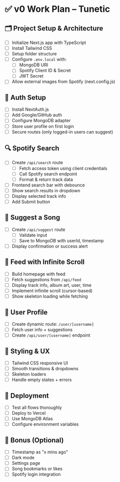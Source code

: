 # ✅ v0 Work Plan – Tunetic

## 🗂️ Project Setup & Architecture
- [ ] Initialize Next.js app with TypeScript
- [ ] Install Tailwind CSS
- [ ] Setup folder structure
- [ ] Configure `.env.local` with:
  - [ ] MongoDB URI
  - [ ] Spotify Client ID & Secret
  - [ ] JWT Secret
- [ ] Allow external images from Spotify (next.config.js)

## 🔐 Auth Setup
- [ ] Install NextAuth.js
- [ ] Add Google/GitHub auth
- [ ] Configure MongoDB adapter
- [ ] Store user profile on first login
- [ ] Secure routes (only logged-in users can suggest)

## 🔍 Spotify Search
- [ ] Create `/api/search` route
  - [ ] Fetch access token using client credentials
  - [ ] Call Spotify search endpoint
  - [ ] Format & return track data
- [ ] Frontend search bar with debounce
- [ ] Show search results in dropdown
- [ ] Display selected track info
- [ ] Add Submit button

## 📰 Suggest a Song
- [ ] Create `/api/suggest` route
  - [ ] Validate input
  - [ ] Save to MongoDB with userId, timestamp
- [ ] Display confirmation or success alert

## 📃 Feed with Infinite Scroll
- [ ] Build homepage with feed
- [ ] Fetch suggestions from `/api/feed`
- [ ] Display track info, album art, user, time
- [ ] Implement infinite scroll (cursor-based)
- [ ] Show skeleton loading while fetching

## 👤 User Profile
- [ ] Create dynamic route: `/user/[username]`
- [ ] Fetch user info + suggestions
- [ ] Create `/api/user/[username]` endpoint

## 💅 Styling & UX
- [ ] Tailwind CSS responsive UI
- [ ] Smooth transitions & dropdowns
- [ ] Skeleton loaders
- [ ] Handle empty states + errors

## 🚀 Deployment
- [ ] Test all flows thoroughly
- [ ] Deploy to Vercel
- [ ] Use MongoDB Atlas
- [ ] Configure environment variables

## 🧠 Bonus (Optional)
- [ ] Timestamp as "x mins ago"
- [ ] Dark mode
- [ ] Settings page
- [ ] Song bookmarks or likes
- [ ] Spotify login integration
